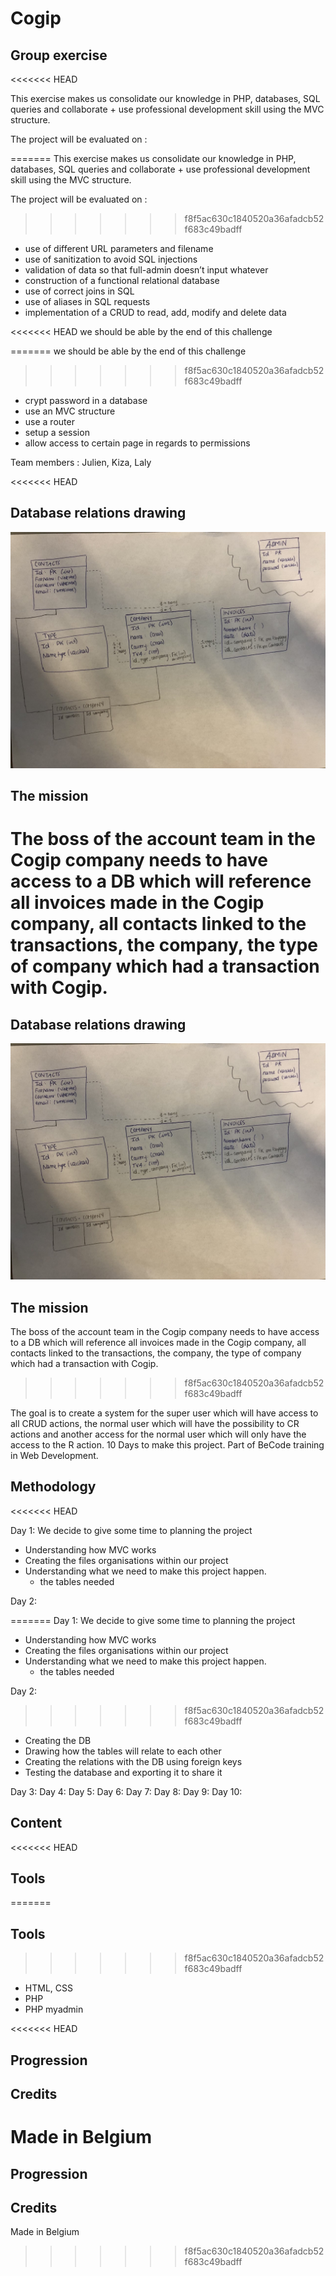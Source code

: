 # Cogip

## Group exercise
<<<<<<< HEAD

This exercise makes us consolidate our knowledge in PHP, databases, SQL queries and collaborate + use professional development skill using the MVC structure.

The project will be evaluated on :

=======
This exercise makes us consolidate our knowledge in PHP, databases, SQL queries and collaborate + use professional development skill using the MVC structure. 

The project will be evaluated on :
>>>>>>> f8f5ac630c1840520a36afadcb52f683c49badff
- use of different URL parameters and filename
- use of sanitization to avoid SQL injections
- validation of data so that full-admin doesn’t input whatever
- construction of a functional relational database
- use of correct joins in SQL
- use of aliases in SQL requests
- implementation of a CRUD to read, add, modify and delete data

<<<<<<< HEAD
we should be able by the end of this challenge

=======
we should be able by the end of this challenge 
>>>>>>> f8f5ac630c1840520a36afadcb52f683c49badff
- crypt password in a database
- use an MVC structure
- use a router
- setup a session
- allow access to certain page in regards to permissions

Team members :
Julien, Kiza, Laly

<<<<<<< HEAD
## Database relations drawing

![dbrelation](dbrelations.jpg)

## The mission

The boss of the account team in the Cogip company needs to have access to a DB which will reference all invoices made in the Cogip company, all contacts linked to the transactions, the company, the type of company which had a transaction with Cogip.
=======

## Database relations drawing
![dbrelation](dbrelations.jpg)

## The mission
The boss of the account team in the Cogip company needs to have access to a DB which will reference all invoices made in the Cogip company, all contacts linked to the transactions, the company, the type of company which had a transaction with Cogip. 
>>>>>>> f8f5ac630c1840520a36afadcb52f683c49badff

The goal is to create a system for the super user which will have access to all CRUD actions, the normal user which will have the possibility to CR actions and another access for the normal user which will only have the access to the R action. 10 Days to make this project. Part of BeCode training in Web Development.

## Methodology
<<<<<<< HEAD

Day 1:
We decide to give some time to planning the project

- Understanding how MVC works
- Creating the files organisations within our project
- Understanding what we need to make this project happen.
  - the tables needed

Day 2:

=======
Day 1:
We decide to give some time to planning the project
- Understanding how MVC works
- Creating the files organisations within our project
- Understanding what we need to make this project happen.
    - the tables needed

Day 2:
>>>>>>> f8f5ac630c1840520a36afadcb52f683c49badff
- Creating the DB
- Drawing how the tables will relate to each other
- Creating the relations with the DB using foreign keys
- Testing the database and exporting it to share it

Day 3:
Day 4:
Day 5:
Day 6:
Day 7:
Day 8:
Day 9:
Day 10:

## Content

<<<<<<< HEAD
## Tools

=======

## Tools
>>>>>>> f8f5ac630c1840520a36afadcb52f683c49badff
- HTML, CSS
- PHP
- PHP myadmin

<<<<<<< HEAD
## Progression

## Credits

Made in Belgium
=======

## Progression


## Credits
Made in Belgium
>>>>>>> f8f5ac630c1840520a36afadcb52f683c49badff
